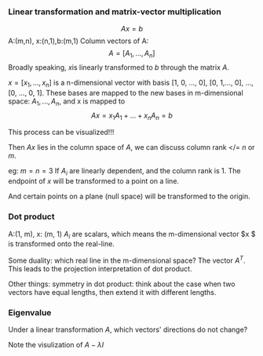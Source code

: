 ### Linear transformation and matrix-vector multiplication
$$Ax=b$$
A:(m,n), x:(n,1),b:(m,1)
Column vectors of A:
$$A = [A_1,...,A_n]$$
Broadly speaking, $x$is linearly transformed to $b$ through the matrix $A$.  

$x=[x_1, ..., x_n]$ is a n-dimensional vector with basis [1, 0, ..., 0], [0, 1,..., 0], ..., [0, ..., 0, 1]. These bases are mapped to the new bases in m-dimensional space: $A_1,...,A_n$, and x is mapped to $$Ax = x_1 A_1 + ... + x_nA_n = b$$

This process can be visualized!!!

Then $Ax$ lies in the column space of $A$, we can discuss column rank </= $n$ or $m$.

eg:
$m=n=3$
If $A_i$ are linearly dependent, and the column rank is 1. The endpoint of $x$ will be transformed to a point on a line.

And certain points on a plane (null space) will be transformed to the origin.

### Dot product
A:(1, m), x: (m, 1)
$A_i$ are scalars, which means the m-dimensional vector $x
$ is transformed onto the real-line.

Some duality: which real line in the m-dimensional space? 
The vector $A^T$. This leads to the projection interpretation of dot product.

Other things: 
symmetry in dot product: think about the case when two vectors have equal lengths, then extend it with different lengths.

### Eigenvalue
Under a linear transformation $A$, which vectors' directions do not change?

Note the visulization of $A-\lambda I$